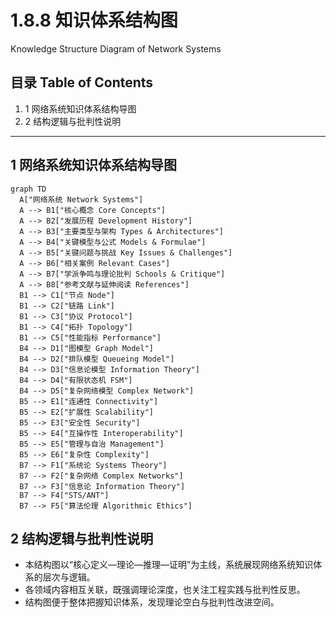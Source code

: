 # 1.8.8 知识体系结构图

Knowledge Structure Diagram of Network Systems

## 目录 Table of Contents

1. 1 网络系统知识体系结构导图
2. 2 结构逻辑与批判性说明

---

## 1 网络系统知识体系结构导图

```mermaid
graph TD
  A["网络系统 Network Systems"]
  A --> B1["核心概念 Core Concepts"]
  A --> B2["发展历程 Development History"]
  A --> B3["主要类型与架构 Types & Architectures"]
  A --> B4["关键模型与公式 Models & Formulae"]
  A --> B5["关键问题与挑战 Key Issues & Challenges"]
  A --> B6["相关案例 Relevant Cases"]
  A --> B7["学派争鸣与理论批判 Schools & Critique"]
  A --> B8["参考文献与延伸阅读 References"]
  B1 --> C1["节点 Node"]
  B1 --> C2["链路 Link"]
  B1 --> C3["协议 Protocol"]
  B1 --> C4["拓扑 Topology"]
  B1 --> C5["性能指标 Performance"]
  B4 --> D1["图模型 Graph Model"]
  B4 --> D2["排队模型 Queueing Model"]
  B4 --> D3["信息论模型 Information Theory"]
  B4 --> D4["有限状态机 FSM"]
  B4 --> D5["复杂网络模型 Complex Network"]
  B5 --> E1["连通性 Connectivity"]
  B5 --> E2["扩展性 Scalability"]
  B5 --> E3["安全性 Security"]
  B5 --> E4["互操作性 Interoperability"]
  B5 --> E5["管理与自治 Management"]
  B5 --> E6["复杂性 Complexity"]
  B7 --> F1["系统论 Systems Theory"]
  B7 --> F2["复杂网络 Complex Networks"]
  B7 --> F3["信息论 Information Theory"]
  B7 --> F4["STS/ANT"]
  B7 --> F5["算法伦理 Algorithmic Ethics"]
```

## 2 结构逻辑与批判性说明

- 本结构图以“核心定义—理论—推理—证明”为主线，系统展现网络系统知识体系的层次与逻辑。
- 各领域内容相互关联，既强调理论深度，也关注工程实践与批判性反思。
- 结构图便于整体把握知识体系，发现理论空白与批判性改进空间。
